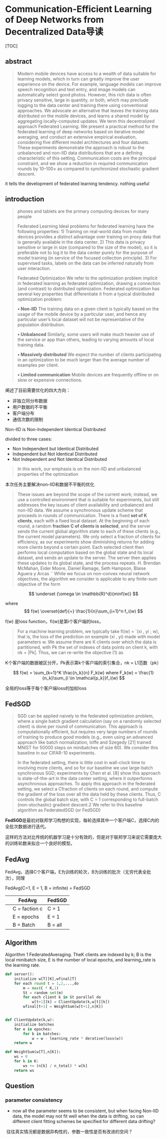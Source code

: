 # Communication-Efficient Learning of Deep Networks from Decentralized Data导读

[TOC]

## abstract

> Modern mobile devices have access to a wealth of data suitable for learning models, which in turn can greatly improve the user experience on the device. For example, language models can improve speech recognition and text entry, and image models can automatically select good photos. However, this rich data is often privacy sensitive, large in quantity, or both, which may preclude logging to the data center and training there using conventional approaches. We advocate an alternative that leaves the training data distributed on the mobile devices, and learns a shared model by aggregating locally-computed updates. We term this decentralized approach Federated Learning. We present a practical method for the federated learning of deep networks based on iterative model averaging, and conduct an extensive empirical evaluation, considering five different model architectures and four datasets. These experiments demonstrate the approach is robust to the unbalanced and non-IID data distributions that are a defining characteristic of this setting. Communication costs are the principal constraint, and we show a reduction in required communication rounds by 10–100× as compared to synchronized stochastic gradient descent.

it tells the development of federated learning tendency. nothing useful

## introduction

>  phones and tablets are the primary computing devices for many people 
>
> Federated Learning Ideal problems for federated learning have the following properties: 1) Training on real-world data from mobile devices provides a distinct advantage over training on proxy data that is generally available in the data center. 2) This data is privacy sensitive or large in size (compared to the size of the model), so it is preferable not to log it to the data center purely for the purpose of model training (in service of the focused collection principle). 3) For supervised tasks, labels on the data can be inferred naturally from user interaction.
>
> Federated Optimization We refer to the optimization problem implicit in federated learning as federated optimization, drawing a connection (and contrast) to distributed optimization. Federated optimization has several key properties that differentiate it from a typical distributed optimization problem: 
>
> **• Non-IID** The training data on a given client is typically based on the usage of the mobile device by a particular user, and hence any particular user’s local dataset will not be representative of the population distribution. 
>
> **• Unbalanced** Similarly, some users will make much heavier use of the service or app than others, leading to varying amounts of local training data.
>
> **• Massively distributed** We expect the number of clients participating in an optimization to be much larger than the average number of examples per client.
>
>  **• Limited communication** Mobile devices are frequently offline or on slow or expensive connections.

阐述了目前需要优化的四大方向：

- 非独立同分布数据
- 用户数据的不平衡
- 客户端分布
- 通信次数的限制

Non-IID is Non-Independent Identical Distributed

divided to three cases:

- Non Independent but Identical Distributed
- Independent but Not Identical Distributed
- Not Independent and Not Identical Distributed

> In this work, our emphasis is on the non-IID and unbalanced properties of the optimization

本次任务主要解决non-IID和数据不平衡的优化

> These issues are beyond the scope of the current work; instead, we use a controlled environment that is suitable for experiments, but still addresses the key issues of client availability and unbalanced and non-IID data. We assume a synchronous update scheme that proceeds in rounds of communication. There is a fixed **set of K clients**, each with a fixed local dataset. At the beginning of each round, a random **fraction** **C of clients is selected**, and the server sends the current global algorithm state to each of these clients (e.g., the current model parameters). We only select a fraction of clients for efficiency, as our experiments show diminishing returns for adding more clients beyond a certain point. Each selected client then performs local computation based on the global state and its local dataset, and sends an update to the server. The server then applies these updates to its global state, and the process repeats. H. Brendan McMahan, Eider Moore, Daniel Ramage, Seth Hampson, Blaise Aguera y Arcas ¨ While we focus on non-convex neural network objectives, the algorithm we consider is applicable to any finite-sum objective of the form

$$
\underset {\omega \in \mathbb{R}^d}{minf(w)}
$$

 where 
$$
f(w) \overset{def}{=} \frac{1}{n}\sum_{i=1}^n f_i(w)
$$


f(w) 是loss  function，fi(w)是第i个客户端的loss，

> For a machine learning problem, we typically take fi(w) = `(xi , yi ; w), that is, the loss of the prediction on example (xi , yi) made with model parameters w. We assume there are K clients over which the data is partitioned, with Pk the set of indexes of data points on client k, with nk = |Pk|. Thus, we can re-write the objective (1) as

K个客户端的数据被区分开，Pk表示第k个客户端的索引集合，nk = L1范数（pk）

$$
f(w) = \sum_{k=1}^K \frac{n_k}{n} F_k(w) where F_k(w) = \frac{1}{n_k}\sum_{i \in \mathcal{p_k}}f_i(w)
$$


全局的loss等于每个客户端loss的加权loss



## FedSGD

> SGD can be applied naively to the federated optimization problem, where a single batch gradient calculation (say on a randomly selected client) is done per round of communication. This approach is computationally efficient, but requires very large numbers of rounds of training to produce good models (e.g., even using an advanced approach like batch normalization, Ioffe and Szegedy [21] trained MNIST for 50000 steps on minibatches of size 60). We consider this baseline in our CIFAR-10 experiments.
>
> In the federated setting, there is little cost in wall-clock time to involving more clients, and so for our baseline we use large-batch synchronous SGD; experiments by Chen et al. [8] show this approach is state-of-the-art in the data center setting, where it outperforms asynchronous approaches. To apply this approach in the federated setting, we select a Cfraction of clients on each round, and compute the gradient of the loss over all the data held by these clients. Thus, C controls the global batch size, with C = 1 corresponding to full-batch (non-stochastic) gradient descent.2 We refer to this baseline algorithm as FederatedSGD (or FedSGD)

**FedSGD**是最初对联邦学习构想的实现，每轮选择其中一个客户端C，选择C内的全批次数据进行迭代。

这样的方法对比传统的机器学习是十分有效的，但是对于联邦学习来说它需要庞大的训练轮数来拟合一个良好的模型。

## FedAvg

FedAvg，选择C个客户端，E为训练的轮次，B为训练的批次（无穷代表全批次），同理

FedAvg(C=1, E = 1, B = infinite) = FedSGD

|      | FedAvg        | FedSGD  |
| ---- | ------------- | ------- |
|      | C = faction c | C = 1   |
|      | E = epochs    | E = 1   |
|      | B = Batch     | B = all |



## Algorithm

Algorithm 1 FederatedAveraging. TheK clients are
indexed by k; B is the local minibatch size, E is the number
of local epochs, and learning_rate is the learning rate.

```python
def server():    
    initialize w[T][K],wfinal[T]
    for each round t = 1,2,...,do
        m = max(C * K,1)
        St = random set(m)
        for each client k in St parallel do
            w[t+1][k] = ClientUpdate(k,w[t][k])
        wfinal[t+1] = WeightSum(w[t+1],n[K])


def ClientUpdate(k,w):
    initialize batches
    for e in epoches:
        for b in batches:
            w = w - learning_rate * derative(loss(w))
    return w

def WeightSum(w[T],n[K]):
    ws = 0
    for k in K:
        ws += (n[k] / n_total) * w[k]
    return ws
```

## Question

### parameter consistency

- now all the parameter seems to be consistent, but when facing Non-IID data, the model may not fit well when the data is drifting, so can different client fitting schemes be specified for different data drifting?


​		往往真实情况都是数据异构性的，参数一致性是否有改进的空间？

